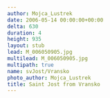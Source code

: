 ```yaml
---
author: Mojca_Lustrek
date: 2006-05-14 00:00:00+00:00
delta: 630
duration: 4
height: 935
layout: stub
lead: M_006050905.jpg
multilead: M_006050905.jpg
multipath: true
name: svJost/Vransko
photo_author: Mojca_Lustrek
title: Saint Jost from Vransko
---
```

